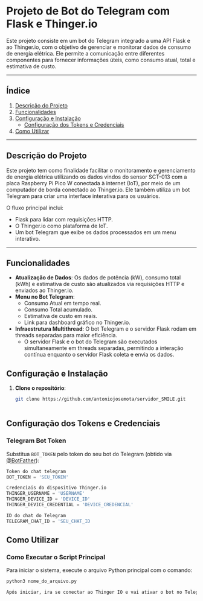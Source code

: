 # Projeto de Bot do Telegram com Flask e Thinger.io

Este projeto consiste em um bot do Telegram integrado a uma API Flask e ao Thinger.io, com o objetivo de gerenciar e monitorar dados de consumo de energia elétrica. Ele permite a comunicação entre diferentes componentes para fornecer informações úteis, como consumo atual, total e estimativa de custo.

---

## Índice

1. [Descrição do Projeto](#descrição-do-projeto)  
2. [Funcionalidades](#funcionalidades)  
3. [Configuração e Instalação](#configuração-e-instalação)  
   - [Configuração dos Tokens e Credenciais](#configuração-dos-tokens-e-credenciais)  
4. [Como Utilizar](#como-utilizar) 
---

## Descrição do Projeto

Este projeto tem como finalidade facilitar o monitoramento e gerenciamento de energia elétrica utilizando os dados vindos do sensor SCT-013 com a placa Raspberry Pi Pico W conectada à internet (IoT), por meio de um computador de borda conectado ao Thinger.io. Ele também utiliza um bot Telegram para criar uma interface interativa para os usuários.

O fluxo principal inclui:
- Flask para lidar com requisições HTTP.
- O Thinger.io como plataforma de IoT.
- Um bot Telegram que exibe os dados processados em um menu interativo.

---

## Funcionalidades

- **Atualização de Dados**: Os dados de potência (kW), consumo total (kWh) e estimativa de custo são atualizados via requisições HTTP e enviados ao Thinger.io.
- **Menu no Bot Telegram**:
  - Consumo Atual em tempo real.
  - Consumo Total acumulado.
  - Estimativa de custo em reais.
  - Link para dashboard gráfico no Thinger.io.
- **Infraestrutura Multithread**: O bot Telegram e o servidor Flask rodam em threads separadas para maior eficiência.
  - O servidor Flask e o bot do Telegram são executados simultaneamente em threads separadas, permitindo a interação contínua enquanto o servidor Flask coleta e envia os dados. 

## Configuração e Instalação

1. **Clone o repositório**:
   ```bash
   git clone https://github.com/antoniojosemota/servidor_SMILE.git
  
## Configuração dos Tokens e Credenciais

### Telegram Bot Token
Substitua `BOT_TOKEN` pelo token do seu bot do Telegram (obtido via [@BotFather](https://t.me/BotFather)):

```python
Token do chat telegram
BOT_TOKEN = 'SEU_TOKEN'

Credenciais do dispositivo Thinger.io
THINGER_USERNAME = 'USERNAME'
THINGER_DEVICE_ID = 'DEVICE_ID'
THINGER_DEVICE_CREDENTIAL = 'DEVICE_CREDENCIAL'

ID do chat do Telegram
TELEGRAM_CHAT_ID = 'SEU_CHAT_ID
```

## Como Utilizar

### Como Executar o Script Principal

Para iniciar o sistema, execute o arquivo Python principal com o comando:

```bash
python3 nome_do_arquivo.py

Após iniciar, ira se conectar ao Thinger IO e vai ativar o bot no Telegram.
